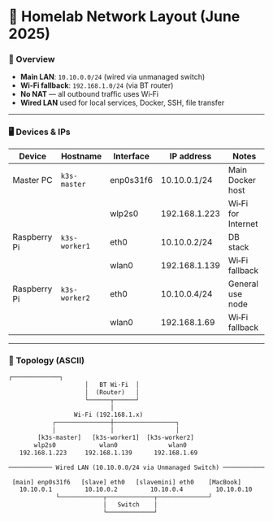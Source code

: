 # 📡 Homelab Network Layout (June 2025)

### 🧾 Overview
-   **Main LAN**: `10.10.0.0/24` (wired via unmanaged switch)
-   **Wi‑Fi fallback**: `192.168.1.0/24` (via BT router)
-   **No NAT** — all outbound traffic uses Wi‑Fi
-   **Wired LAN** used for local services, Docker, SSH, file transfer
---
### 🖥️ Devices & IPs

| Device       | Hostname      | Interface | IP address    | Notes              |
| ------------ | ------------- | --------- | ------------- | ------------------ |
| Master PC    | `k3s-master`  | enp0s31f6 | 10.10.0.1/24  | Main Docker host   |
|              |               | wlp2s0    | 192.168.1.223 | Wi‑Fi for Internet |
| Raspberry Pi | `k3s-worker1` | eth0      | 10.10.0.2/24  | DB stack           |
|              |               | wlan0     | 192.168.1.139 | Wi‑Fi fallback     |
| Raspberry Pi | `k3s-worker2` | eth0      | 10.10.0.4/24  | General use node   |
|              |               | wlan0     | 192.168.1.69  | Wi‑Fi fallback     |


---
### 🧱 Topology (ASCII)

```txt
┌─────────────┐
                     │   BT Wi‑Fi  │
                     │  (Router)   │
                     └──────┬──────┘
                            │
                  Wi‑Fi (192.168.1.x)
            ┌───────────────┼─────────────────┐
            │               │                 │
        [k3s-master]   [k3s-worker1]  [k3s-worker2]
       wlp2s0            wlan0              wlan0
   192.168.1.223     192.168.1.139      192.168.1.69

──────────── Wired LAN (10.10.0.0/24 via Unmanaged Switch) ────────────

 [main] enp0s31f6   [slave] eth0   [slavemini] eth0    [MacBook]
   10.10.0.1         10.10.0.2         10.10.0.4         10.10.0.10
             └────────────┬─────────────┬──────────────┘
                          │   Switch    │
                          └─────────────┘
```
